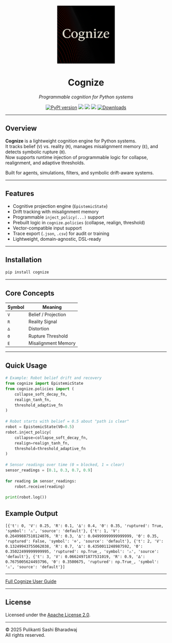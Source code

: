 <p align="center">
  <img src="https://raw.githubusercontent.com/heraclitus0/cognize/main/assets/logo.png" width="180"/>
</p>

<h1 align="center">Cognize</h1>
<p align="center"><em>Programmable cognition for Python systems</em></p>

<p align="center">
  <a href="https://pypi.org/project/cognize"><img src="https://img.shields.io/pypi/v/cognize?color=blue&label=version" alt="PyPI version"></a>
  <img src="https://img.shields.io/badge/python-3.8+-blue">
  <img src="https://img.shields.io/badge/status-beta-orange">
  <img src="https://img.shields.io/badge/license-Apache%202.0-blue">
  <a href="https://pepy.tech/project/cognize"><img src="https://static.pepy.tech/badge/cognize" alt="Downloads"></a>
</p>


---

## Overview

**Cognize** is a lightweight cognition engine for Python systems.  
It tracks belief (`V`) vs. reality (`R`), manages misalignment memory (`E`), and detects symbolic rupture (`Θ`).  
Now supports runtime injection of programmable logic for collapse, realignment, and adaptive thresholds.

Built for agents, simulations, filters, and symbolic drift-aware systems.

---

## Features

- Cognitive projection engine (`EpistemicState`)
- Drift tracking with misalignment memory
- Programmable `inject_policy(...)` support
- Prebuilt logic in `cognize.policies` (collapse, realign, threshold)
- Vector-compatible input support
- Trace export (`.json`, `.csv`) for audit or training
- Lightweight, domain-agnostic, DSL-ready

---

## Installation

```bash
pip install cognize
```

---

## Core Concepts

| Symbol | Meaning             |
|--------|---------------------|
| `V`    | Belief / Projection |
| `R`    | Reality Signal      |
| `∆`    | Distortion          |
| `Θ`    | Rupture Threshold   |
| `E`    | Misalignment Memory |

---

## Quick Usage

```python
# Example: Robot belief drift and recovery
from cognize import EpistemicState
from cognize.policies import (
    collapse_soft_decay_fn,
    realign_tanh_fn,
    threshold_adaptive_fn
)

# Robot starts with belief = 0.5 about "path is clear"
robot = EpistemicState(V0=0.5)
robot.inject_policy(
    collapse=collapse_soft_decay_fn,
    realign=realign_tanh_fn,
    threshold=threshold_adaptive_fn
)

# Sensor readings over time (0 = blocked, 1 = clear)
sensor_readings = [0.1, 0.3, 0.7, 0.9]

for reading in sensor_readings:
    robot.receive(reading)

print(robot.log())
```


## Example Output

```jason
[{'t': 0, 'V': 0.25, 'R': 0.1, '∆': 0.4, 'Θ': 0.35, 'ruptured': True, 'symbol': '⚠', 'source': 'default'}, {'t': 1, 'V': 0.26499887510124076, 'R': 0.3, '∆': 0.04999999999999999, 'Θ': 0.35, 'ruptured': False, 'symbol': '⊙', 'source': 'default'}, {'t': 2, 'V': 0.13249943755062038, 'R': 0.7, '∆': 0.4350011248987592, 'Θ': 0.35022499999999995, 'ruptured': np.True_, 'symbol': '⚠', 'source': 'default'}, {'t': 3, 'V': 0.06624971877531019, 'R': 0.9, '∆': 0.7675005624493796, 'Θ': 0.3500675, 'ruptured': np.True_, 'symbol': '⚠', 'source': 'default'}]

```



---

[Full Cognize User Guide](https://github.com/heraclitus0/cognize/blob/main/docs/USER_GUIDE.md)

---

## License

Licensed under the [Apache License 2.0](https://www.apache.org/licenses/LICENSE-2.0).

---

© 2025 Pulikanti Sashi Bharadwaj  
All rights reserved.
